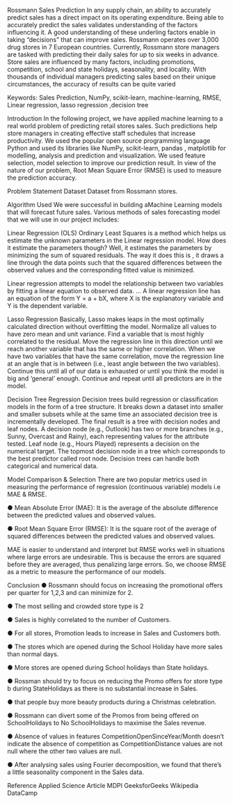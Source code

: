Rossmann Sales Prediction
In any supply chain, an ability to accurately predict sales has a direct impact on its operating expenditure. Being able to accurately predict the sales validates understanding of the factors influencing it. A good understanding of these underling factors enable in taking “decisions” that can improve sales. Rossmann operates over 3,000 drug stores in 7 European countries. Currently, Rossmann store managers are tasked with predicting their daily sales for up to six weeks in advance. Store sales are influenced by many factors, including promotions, competition, school and state holidays, seasonality, and locality. With thousands of individual managers predicting sales based on their unique circumstances, the accuracy of results can be quite varied

Keywords:
Sales Prediction, NumPy, scikit-learn, machine-learning, RMSE, Linear regression, lasso regression ,decision tree

Introduction
In the following project, we have applied machine learning to a real world problem of predicting retail stores sales. Such predictions help store managers in creating effective staff schedules that increase productivity. We used the popular open source programming language Python and used its libraries like NumPy, scikit-learn, pandas , matplotlib for modelling, analysis and prediction and visualization. We used feature selection, model selection to improve our prediction result. In view of the nature of our problem, Root Mean Square Error (RMSE) is used to measure the prediction accuracy.

Problem Statement
Dataset
Dataset from Rossmann stores.

Algorithm Used
We were successful in building aMachine Learning models that will forecast future sales. Various methods of sales forecasting model that we will use in our project includes:

Linear Regression (OLS)
Ordinary Least Squares is a method which helps us estimate the unknown parameters in the Linear regression model. How does it estimate the parameters though? Well, it estimates the parameters by minimizing the sum of squared residuals. The way it does this is , it draws a line through the data points such that the squared differences between the observed values and the corresponding fitted value is minimized.

Linear regression attempts to model the relationship between two variables by fitting a linear equation to observed data. ... A linear regression line has an equation of the form Y = a + bX, where X is the explanatory variable and Y is the dependent variable.

Lasso Regression Basically, Lasso makes leaps in the most optimally calculated direction without overfitting the model. Normalize all values to have zero mean and unit variance. Find a variable that is most highly correlated to the residual. Move the regression line in this direction until we reach another variable that has the same or higher correlation. When we have two variables that have the same correlation, move the regression line at an angle that is in between (i.e., least angle between the two variables). Continue this until all of our data is exhausted or until you think the model is big and ‘general’ enough.
Continue and repeat until all predictors are in the model.

Decision Tree Regression
Decision trees build regression or classification models in the form of a tree structure. It breaks down a dataset into smaller and smaller subsets while at the same time an associated decision tree is incrementally developed. The final result is a tree with decision nodes and leaf nodes. A decision node (e.g., Outlook) has two or more branches (e.g., Sunny, Overcast and Rainy), each representing values for the attribute tested. Leaf node (e.g., Hours Played) represents a decision on the numerical target. The topmost decision node in a tree which corresponds to the best predictor called root node. Decision trees can handle both categorical and numerical data.

Model Comparison & Selection There are two popular metrics used in measuring the performance of regression (continuous variable) models i.e MAE & RMSE.

● Mean Absolute Error (MAE): It is the average of the absolute difference between the predicted values and observed values.

● Root Mean Square Error (RMSE): It is the square root of the average of squared differences between the predicted values and observed values.

MAE is easier to understand and interpret but RMSE works well in situations where large errors are undesirable. This is because the errors are squared before they are averaged, thus penalizing large errors. So, we choose RMSE as a metric to measure the performance of our models.

Conclusion
● Rossmann should focus on increasing the promotional offers per quarter for 1,2,3 and can minimize for 2.

● The most selling and crowded store type is 2

● Sales is highly correlated to the number of Customers.

● For all stores, Promotion leads to increase in Sales and Customers both.

● The stores which are opened during the School Holiday have more sales than normal days.

● More stores are opened during School holidays than State holidays.

● Rossman should try to focus on reducing the Promo offers for store type b during StateHolidays as there is no substantial increase in Sales.

● that people buy more beauty products during a Christmas celebration.

● Rossmann can divert some of the Promos from being offered on SchoolHolidays to No SchoolHolidays to maximise the Sales revenue.

● Absence of values in features CompetitionOpenSinceYear/Month doesn’t indicate the absence of competition as CompetitionDistance values are not null where the other two values are null.

● After analysing sales using Fourier decomposition, we found that there’s a little seasonality component in the Sales data.

Reference
Applied Science Article MDPI
GeeksforGeeks
Wikipedia
DataCamp
